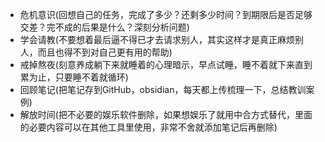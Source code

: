 * 危机意识(回想自己的任务，完成了多少？还剩多少时间？到期限后是否足够交差？完不成的后果是什么？深刻分析问题)
* 学会请教(不要想着最后逼不得已才去请求别人，其实这样才是真正麻烦别人，而且也得不到对自己更有用的帮助)
* 戒掉熬夜(刻意养成躺下来就睡着的心理暗示，早点试睡，睡不着就下来直到累为止，只要睡不着就循环)
* 回顾笔记(把笔记存到GitHub，obsidian，每天都上传梳理一下，总结教训案例)
* 解放时间(把不必要的娱乐软件删除，如果想娱乐了就用中合方式替代，里面的必要内容可以在其他工具里使用，非常不舍就添加笔记后再删除)